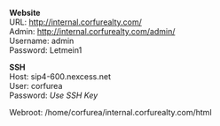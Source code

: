 **Website**  
URL: http://internal.corfurealty.com/  
Admin: http://internal.corfurealty.com/admin/  
Username: admin  
Password: Letmein1  
  
**SSH**  
Host: sip4-600.nexcess.net  
User: corfurea  
Password: _Use SSH Key_  
  
Webroot: /home/corfurea/internal.corfurealty.com/html  